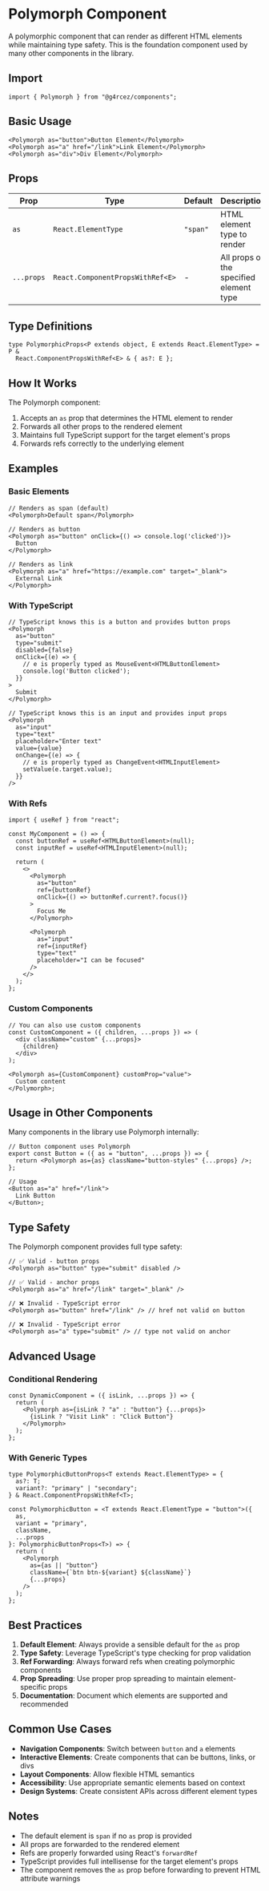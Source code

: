 # Polymorph Component

A polymorphic component that can render as different HTML elements while maintaining type safety. This is the foundation component used by many other components in the library.

## Import

```tsx
import { Polymorph } from "@g4rcez/components";
```

## Basic Usage

```tsx
<Polymorph as="button">Button Element</Polymorph>
<Polymorph as="a" href="/link">Link Element</Polymorph>
<Polymorph as="div">Div Element</Polymorph>
```

## Props

| Prop       | Type                             | Default  | Description                             |
| ---------- | -------------------------------- | -------- | --------------------------------------- |
| `as`       | `React.ElementType`              | `"span"` | HTML element type to render             |
| `...props` | `React.ComponentPropsWithRef<E>` | -        | All props of the specified element type |

## Type Definitions

```tsx
type PolymorphicProps<P extends object, E extends React.ElementType> = P &
  React.ComponentPropsWithRef<E> & { as?: E };
```

## How It Works

The Polymorph component:

1. Accepts an `as` prop that determines the HTML element to render
2. Forwards all other props to the rendered element
3. Maintains full TypeScript support for the target element's props
4. Forwards refs correctly to the underlying element

## Examples

### Basic Elements

```tsx
// Renders as span (default)
<Polymorph>Default span</Polymorph>

// Renders as button
<Polymorph as="button" onClick={() => console.log('clicked')}>
  Button
</Polymorph>

// Renders as link
<Polymorph as="a" href="https://example.com" target="_blank">
  External Link
</Polymorph>
```

### With TypeScript

```tsx
// TypeScript knows this is a button and provides button props
<Polymorph
  as="button"
  type="submit"
  disabled={false}
  onClick={(e) => {
    // e is properly typed as MouseEvent<HTMLButtonElement>
    console.log('Button clicked');
  }}
>
  Submit
</Polymorph>

// TypeScript knows this is an input and provides input props
<Polymorph
  as="input"
  type="text"
  placeholder="Enter text"
  value={value}
  onChange={(e) => {
    // e is properly typed as ChangeEvent<HTMLInputElement>
    setValue(e.target.value);
  }}
/>
```

### With Refs

```tsx
import { useRef } from "react";

const MyComponent = () => {
  const buttonRef = useRef<HTMLButtonElement>(null);
  const inputRef = useRef<HTMLInputElement>(null);

  return (
    <>
      <Polymorph
        as="button"
        ref={buttonRef}
        onClick={() => buttonRef.current?.focus()}
      >
        Focus Me
      </Polymorph>

      <Polymorph
        as="input"
        ref={inputRef}
        type="text"
        placeholder="I can be focused"
      />
    </>
  );
};
```

### Custom Components

```tsx
// You can also use custom components
const CustomComponent = ({ children, ...props }) => (
  <div className="custom" {...props}>
    {children}
  </div>
);

<Polymorph as={CustomComponent} customProp="value">
  Custom content
</Polymorph>;
```

## Usage in Other Components

Many components in the library use Polymorph internally:

```tsx
// Button component uses Polymorph
export const Button = ({ as = "button", ...props }) => {
  return <Polymorph as={as} className="button-styles" {...props} />;
};

// Usage
<Button as="a" href="/link">
  Link Button
</Button>;
```

## Type Safety

The Polymorph component provides full type safety:

```tsx
// ✅ Valid - button props
<Polymorph as="button" type="submit" disabled />

// ✅ Valid - anchor props
<Polymorph as="a" href="/link" target="_blank" />

// ❌ Invalid - TypeScript error
<Polymorph as="button" href="/link" /> // href not valid on button

// ❌ Invalid - TypeScript error
<Polymorph as="a" type="submit" /> // type not valid on anchor
```

## Advanced Usage

### Conditional Rendering

```tsx
const DynamicComponent = ({ isLink, ...props }) => {
  return (
    <Polymorph as={isLink ? "a" : "button"} {...props}>
      {isLink ? "Visit Link" : "Click Button"}
    </Polymorph>
  );
};
```

### With Generic Types

```tsx
type PolymorphicButtonProps<T extends React.ElementType> = {
  as?: T;
  variant?: "primary" | "secondary";
} & React.ComponentPropsWithRef<T>;

const PolymorphicButton = <T extends React.ElementType = "button">({
  as,
  variant = "primary",
  className,
  ...props
}: PolymorphicButtonProps<T>) => {
  return (
    <Polymorph
      as={as || "button"}
      className={`btn btn-${variant} ${className}`}
      {...props}
    />
  );
};
```

## Best Practices

1. **Default Element**: Always provide a sensible default for the `as` prop
2. **Type Safety**: Leverage TypeScript's type checking for prop validation
3. **Ref Forwarding**: Always forward refs when creating polymorphic components
4. **Prop Spreading**: Use proper prop spreading to maintain element-specific props
5. **Documentation**: Document which elements are supported and recommended

## Common Use Cases

- **Navigation Components**: Switch between `button` and `a` elements
- **Interactive Elements**: Create components that can be buttons, links, or divs
- **Layout Components**: Allow flexible HTML semantics
- **Accessibility**: Use appropriate semantic elements based on context
- **Design Systems**: Create consistent APIs across different element types

## Notes

- The default element is `span` if no `as` prop is provided
- All props are forwarded to the rendered element
- Refs are properly forwarded using React's `forwardRef`
- TypeScript provides full intellisense for the target element's props
- The component removes the `as` prop before forwarding to prevent HTML attribute warnings

